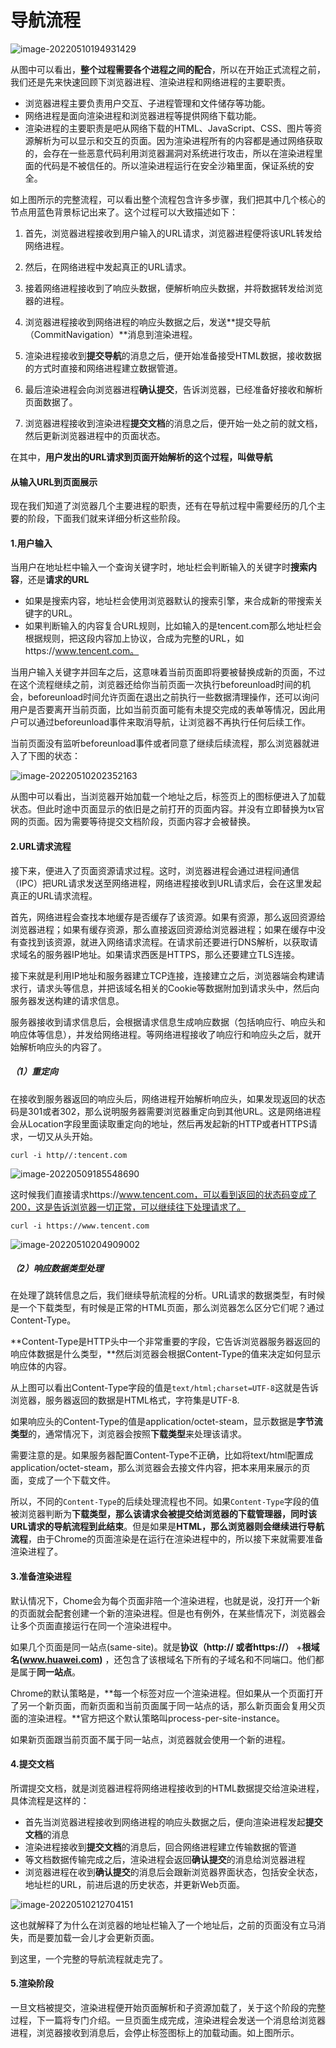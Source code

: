 # 导航流程

![image-20220510194931429](imgs/image-20220510194931429.png)

从图中可以看出，**整个过程需要各个进程之间的配合**，所以在开始正式流程之前，我们还是先来快速回顾下浏览器进程、渲染进程和网络进程的主要职责。

- 浏览器进程主要负责用户交互、子进程管理和文件储存等功能。
- 网络进程是面向渲染进程和浏览器进程等提供网络下载功能。
- 渲染进程的主要职责是吧从网络下载的HTML、JavaScript、CSS、图片等资源解析为可以显示和交互的页面。因为渲染进程所有的内容都是通过网络获取的，会存在一些恶意代码利用浏览器漏洞对系统进行攻击，所以在渲染进程里面的代码是不被信任的。所以渲染进程运行在安全沙箱里面，保证系统的安全。

如上图所示的完整流程，可以看出整个流程包含许多步骤，我们把其中几个核心的节点用蓝色背景标记出来了。这个过程可以大致描述如下：

1. 首先，浏览器进程接收到用户输入的URL请求，浏览器进程便将该URL转发给网络进程。

2. 然后，在网络进程中发起真正的URL请求。

3. 接着网络进程接收到了响应头数据，便解析响应头数据，并将数据转发给浏览器的进程。

4. 浏览器进程接收到网络进程的响应头数据之后，发送**提交导航（CommitNavigation）**消息到渲染进程。

5. 渲染进程接收到**提交导航**的消息之后，便开始准备接受HTML数据，接收数据的方式时直接和网络进程建立数据管道。

6. 最后渲染进程会向浏览器进程**确认提交**，告诉浏览器，已经准备好接收和解析页面数据了。

7. 浏览器进程接收到渲染进程**提交文档**的消息之后，便开始一处之前的就文档，然后更新浏览器进程中的页面状态。

   

在其中，**用户发出的URL请求到页面开始解析的这个过程，叫做导航**

#### 从输入URL到页面展示

现在我们知道了浏览器几个主要进程的职责，还有在导航过程中需要经历的几个主要的阶段，下面我们就来详细分析这些阶段。

#### 1.用户输入

当用户在地址栏中输入一个查询关键字时，地址栏会判断输入的关键字时**搜索内容**，还是**请求的URL**

- 如果是搜索内容，地址栏会使用浏览器默认的搜索引擎，来合成新的带搜索关键字的URL。
- 如果判断输入的内容复合URL规则，比如输入的是tencent.com那么地址栏会根据规则，把这段内容加上协议，合成为完整的URL，如https://www.tencent.com。

当用户输入关键字并回车之后，这意味着当前页面即将要被替换成新的页面，不过在这个流程继续之前，浏览器还给你当前页面一次执行beforeunload时间的机会，beforeunload时间允许页面在退出之前执行一些数据清理操作，还可以询问用户是否要离开当前页面，比如当前页面可能有未提交完成的表单等情况，因此用户可以通过beforeunload事件来取消导航，让浏览器不再执行任何后续工作。

当前页面没有监听beforeunload事件或者同意了继续后续流程，那么浏览器就进入了下图的状态：

![image-20220510202352163](imgs/image-20220510202352163.png)

从图中可以看出，当浏览器开始加载一个地址之后，标签页上的图标便进入了加载状态。但此时途中页面显示的依旧是之前打开的页面内容。并没有立即替换为tx官网的页面。因为需要等待提交文档阶段，页面内容才会被替换。

#### 2.URL请求流程

接下来，便进入了页面资源请求过程。这时，浏览器进程会通过进程间通信（IPC）把URL请求发送至网络进程，网络进程接收到URL请求后，会在这里发起真正的URL请求流程。

首先，网络进程会查找本地缓存是否缓存了该资源。如果有资源，那么返回资源给浏览器进程；如果有缓存资源，那么直接返回资源给浏览器进程；如果在缓存中没有查找到该资源，就进入网络请求流程。在请求前还要进行DNS解析，以获取请求域名的服务器IP地址。如果请求西医是HTTPS，那么还要建立TLS连接。

接下来就是利用IP地址和服务器建立TCP连接，连接建立之后，浏览器端会构建请求行，请求头等信息，并把该域名相关的Cookie等数据附加到请求头中，然后向服务器发送构建的请求信息。

服务器接收到请求信息后，会根据请求信息生成响应数据（包括响应行、响应头和响应体等信息），并发给网络进程。等网络进程接收了响应行和响应头之后，就开始解析响应头的内容了。

#####  （1）重定向

在接收到服务器返回的响应头后，网络进程开始解析响应头，如果发现返回的状态码是301或者302，那么说明服务器需要浏览器重定向到其他URL。这是网络进程会从Location字段里面读取重定向的地址，然后再发起新的HTTP或者HTTPS请求，一切又从头开始。

```
curl -i http//:tencent.com
```

![image-20220509185548690](imgs/image-20220509185548690.png)

这时候我们直接请求https://www.tencent.com，可以看到返回的状态码变成了200，这是告诉浏览器一切正常，可以继续往下处理请求了。

```
curl -i https://www.tencent.com
```

![image-20220510204909002](imgs/image-20220510204909002.png)

##### （2）响应数据类型处理

在处理了跳转信息之后，我们继续导航流程的分析。URL请求的数据类型，有时候是一个下载类型，有时候是正常的HTML页面，那么浏览器怎么区分它们呢？通过Content-Type。

**Content-Type是HTTP头中一个非常重要的字段，它告诉浏览器服务器返回的响应体数据是什么类型，**然后浏览器会根据Content-Type的值来决定如何显示响应体的内容。

从上图可以看出Content-Type字段的值是`text/html;charset=UTF-8`这就是告诉浏览器，服务器返回的数据是HTML格式，字符集是UTF-8.

如果响应头的Content-Type的值是application/octet-steam，显示数据是**字节流类型**的，通常情况下，浏览器会按照**下载类型**来处理该请求。

需要注意的是。如果服务器配置Content-Type不正确，比如将text/html配置成application/octet-steam，那么浏览器会去接文件内容，把本来用来展示的页面，变成了一个下载文件。

所以，不同的`Content-Type`的后续处理流程也不同。如果`Content-Type`字段的值被浏览器判断为**下载类型，那么该请求会被提交给浏览器的下载管理器，同时该URL请求的导航流程到此结束**。但是如果是**HTML，那么浏览器则会继续进行导航流程**，由于Chrome的页面渲染是在运行在渲染进程中的，所以接下来就需要准备渲染进程了。

#### 3.准备渲染进程

默认情况下，Chome会为每个页面非陪一个渲染进程，也就是说，没打开一个新的页面就会配套创建一个新的渲染进程。但是也有例外，在某些情况下，浏览器会让多个页面直接运行在同一个渲染进程中。

如果几个页面是同一站点(same-site)。就是**协议（http:// 或者https://）** +**根域名(www.huawei.com)** ，还包含了该根域名下所有的子域名和不同端口。他们都是属于**同一站点**。

Chrome的默认策略是，**每一个标签对应一个渲染进程。但如果从一个页面打开了另一个新页面，而新页面和当前页面属于同一站点的话，那么新页面会复用父页面的渲染进程。**官方把这个默认策略叫process-per-site-instance。



如果新页面跟当前页面不属于同一站点，浏览器就会使用一个新的进程。

#### 4.提交文档

所谓提交文档，就是浏览器进程将网络进程接收到的HTML数据提交给渲染进程，具体流程是这样的：

- 首先当浏览器进程接收到网络进程的响应头数据之后，便向渲染进程发起**提交文档**的消息
- 渲染进程接收到**提交文档**的消息后，回合网络进程建立传输数据的管道
- 等文档数据传输完成之后，渲染进程会返回**确认提交**的消息给浏览器进程
- 浏览器进程在收到**确认提交**的消息后会跟新浏览器界面状态，包括安全状态，地址栏的URL，前进后退的历史状态，并更新Web页面。

![image-20220510212704151](imgs/image-20220510212704151.png)

这也就解释了为什么在浏览器的地址栏输入了一个地址后，之前的页面没有立马消失，而是要加载一会儿才会更新页面。

到这里，一个完整的导航流程就走完了。

#### 5.渲染阶段

一旦文档被提交，渲染进程便开始页面解析和子资源加载了，关于这个阶段的完整过程，下一篇将专门介绍。一旦页面生成完成，渲染进程会发送一个消息给浏览器进程，浏览器接收到消息后，会停止标签图标上的加载动画。如上图所示。